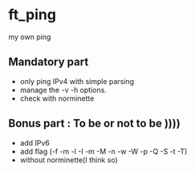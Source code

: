 # ft_ping
my own ping

## Mandatory part
- only ping IPv4 with simple parsing
- manage the -v -h options.
- check with norminette

## Bonus part : To be or not to be ))))
- add IPv6
- add flag (-f -m -l -I -m -M -n -w -W -p -Q -S -t -T)
- without norminette(I think so)
